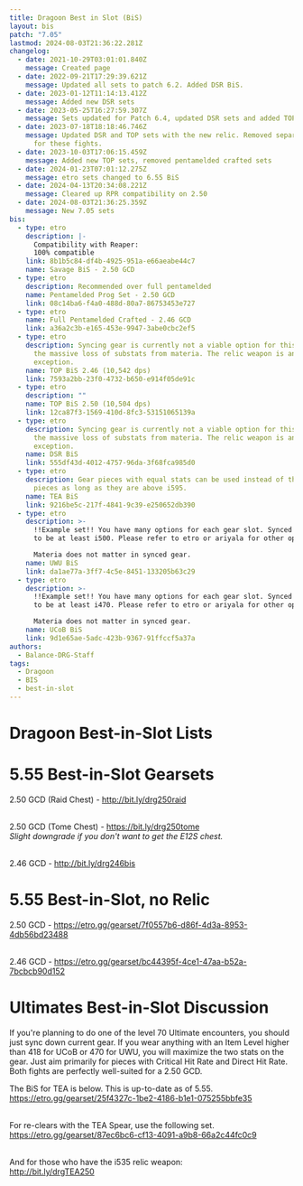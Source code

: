 ```yaml
---
title: Dragoon Best in Slot (BiS)
layout: bis
patch: "7.05"
lastmod: 2024-08-03T21:36:22.281Z
changelog:
  - date: 2021-10-29T03:01:01.840Z
    message: Created page
  - date: 2022-09-21T17:29:39.621Z
    message: Updated all sets to patch 6.2. Added DSR BiS.
  - date: 2023-01-12T11:14:13.412Z
    message: Added new DSR sets
  - date: 2023-05-25T16:27:59.307Z
    message: Sets updated for Patch 6.4, updated DSR sets and added TOP sets
  - date: 2023-07-18T18:18:46.746Z
    message: Updated DSR and TOP sets with the new relic. Removed separate prog sets
      for these fights.
  - date: 2023-10-03T17:06:15.459Z
    message: Added new TOP sets, removed pentamelded crafted sets
  - date: 2024-01-23T07:01:12.275Z
    message: etro sets changed to 6.55 BiS
  - date: 2024-04-13T20:34:08.221Z
    message: Cleared up RPR compatibility on 2.50
  - date: 2024-08-03T21:36:25.359Z
    message: New 7.05 sets
bis:
  - type: etro
    description: |-
      Compatibility with Reaper:
      100% compatible
    link: 8b1b5c84-df4b-4925-951a-e66aeabe44c7
    name: Savage BiS - 2.50 GCD
  - type: etro
    description: Recommended over full pentamelded
    name: Pentamelded Prog Set - 2.50 GCD
    link: 08c14ba6-f4a0-488d-80a7-86753453e727
  - type: etro
    name: Full Pentamelded Crafted - 2.46 GCD
    link: a36a2c3b-e165-453e-9947-3abe0cbc2ef5
  - type: etro
    description: Syncing gear is currently not a viable option for this fight due to
      the massive loss of substats from materia. The relic weapon is an
      exception.
    name: TOP BiS 2.46 (10,542 dps)
    link: 7593a2bb-23f0-4732-b650-e914f05de91c
  - type: etro
    description: ""
    name: TOP BiS 2.50 (10,504 dps)
    link: 12ca87f3-1569-410d-8fc3-53151065139a
  - type: etro
    description: Syncing gear is currently not a viable option for this fight due to
      the massive loss of substats from materia. The relic weapon is an
      exception.
    name: DSR BiS
    link: 555df43d-4012-4757-96da-3f68fca985d0
  - type: etro
    description: Gear pieces with equal stats can be used instead of the listed i600
      pieces as long as they are above i595.
    name: TEA BiS
    link: 9216be5c-217f-4841-9c39-e250652db390
  - type: etro
    description: >-
      !!Example set!! You have many options for each gear slot. Synced gear has
      to be at least i500. Please refer to etro or ariyala for other options.

      Materia does not matter in synced gear.
    name: UWU BiS
    link: da1ae77a-3ff7-4c5e-8451-133205b63c29
  - type: etro
    description: >-
      !!Example set!! You have many options for each gear slot. Synced gear has
      to be at least i470. Please refer to etro or ariyala for other options.

      Materia does not matter in synced gear.
    name: UCoB BiS
    link: 9d1e65ae-5adc-423b-9367-91ffccf5a37a
authors:
  - Balance-DRG-Staff
tags:
  - Dragoon
  - BIS
  - best-in-slot
---
```

# Dragoon Best-in-Slot Lists

# 5.55 Best-in-Slot Gearsets

2.50 GCD (Raid Chest) -  <http://bit.ly/drg250raid>

\
2.50 GCD (Tome Chest) - <https://bit.ly/drg250tome>  \
*Slight downgrade if you don't want to get the E12S chest.*

\
2.46 GCD - <http://bit.ly/drg246bis>  

# 5.55 Best-in-Slot, no Relic

2.50 GCD - <https://etro.gg/gearset/7f0557b6-d86f-4d3a-8953-4db56bd23488>

\
2.46 GCD - <https://etro.gg/gearset/bc44395f-4ce1-47aa-b52a-7bcbcb90d152>

# Ultimates Best-in-Slot Discussion

If you're planning to do one of the level 70 Ultimate encounters, you should just sync down current gear. If you wear anything with an Item Level higher than 418 for UCoB or 470 for UWU, you will maximize the two stats on the gear. Just aim primarily for pieces with Critical Hit Rate and Direct Hit Rate. Both fights are perfectly well-suited for a 2.50 GCD.

The BiS for TEA is below. This is up-to-date as of 5.55.\
<https://etro.gg/gearset/25f4327c-1be2-4186-b1e1-075255bbfe35>

\
For re-clears with the TEA Spear, use the following set.\
<https://etro.gg/gearset/87ec6bc6-cf13-4091-a9b8-66a2c44fc0c9>

\
And for those who have the i535 relic weapon:\
<http://bit.ly/drgTEA250>